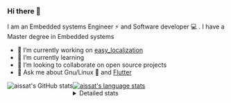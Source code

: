 ### Hi there 👋

I am an Embedded systems Engineer ⚡️ and Software developer 💻 . I have a Master degree in Embedded systems
- 🔭 I’m currently working on [easy_localization](https://pub.dev/packages/easy_localization)
- 🌱 I’m currently learning 
- 👯 I’m looking to collaborate on open source projects
- 💬 Ask me about  Gnu/Linux 🐧 and [Flutter](https://flutter.dev) 

<a href="https://profile-summary-for-github.com/user/aissat">
  <img align="left" height="170px" src="https://github-readme-stats.vercel.app/api?username=aissat&show_icons=true&line_height=27&count_private=true&include_all_commits=true" alt="aissat's GitHub stats"/>
  <img src="https://github-readme-stats.vercel.app/api/top-langs/?username=aissat&hide_langs_below=5&layout=compact" alt="aissat's language stats"/>
</a>

<details>
<summary>Detailed stats</summary>
 

### 🧐 Waka Stats

<!--START_SECTION:waka-->
![Profile Views](http://img.shields.io/badge/Profile%20Views-4-blue)

![Lines of code](https://img.shields.io/badge/From%20Hello%20World%20I%27ve%20Written-334046%20lines%20of%20code-blue)

**🐱 My Github Data** 

> 🏆 250 Contributions in the Year 2021
 > 
> 📦 43.4 kB Used in Github's Storage 
 > 
> 💼 Opted to Hire
 > 
> 📜 144 Public Repositories 
 > 
> 🔑 14 Private Repositories  
 > 
**I'm a Night 🦉** 

```text
🌞 Morning    37 commits     ██░░░░░░░░░░░░░░░░░░░░░░░   9.34% 
🌆 Daytime    29 commits     █░░░░░░░░░░░░░░░░░░░░░░░░   7.32% 
🌃 Evening    184 commits    ███████████░░░░░░░░░░░░░░   46.46% 
🌙 Night      146 commits    █████████░░░░░░░░░░░░░░░░   36.87%

```
📅 **I'm Most Productive on Tuesday** 

```text
Monday       47 commits     ███░░░░░░░░░░░░░░░░░░░░░░   11.87% 
Tuesday      111 commits    ███████░░░░░░░░░░░░░░░░░░   28.03% 
Wednesday    52 commits     ███░░░░░░░░░░░░░░░░░░░░░░   13.13% 
Thursday     62 commits     ████░░░░░░░░░░░░░░░░░░░░░   15.66% 
Friday       49 commits     ███░░░░░░░░░░░░░░░░░░░░░░   12.37% 
Saturday     58 commits     ███░░░░░░░░░░░░░░░░░░░░░░   14.65% 
Sunday       17 commits     █░░░░░░░░░░░░░░░░░░░░░░░░   4.29%

```


📊 **This Week I Spent My Time On** 

```text
⌚︎ Time Zone: Africa/Algiers

💬 Programming Languages: 
Dart                     33 hrs 7 mins       ███████████████████░░░░░░   78.24% 
YAML                     3 hrs 31 mins       ██░░░░░░░░░░░░░░░░░░░░░░░   8.33% 
Markdown                 2 hrs 37 mins       █░░░░░░░░░░░░░░░░░░░░░░░░   6.2% 
Swift                    57 mins             ░░░░░░░░░░░░░░░░░░░░░░░░░   2.25% 
Groovy                   39 mins             ░░░░░░░░░░░░░░░░░░░░░░░░░   1.55%

🔥 Editors: 
VS Code                  42 hrs 19 mins      █████████████████████████   100.0%

💻 Operating System: 
Mac                      21 hrs 12 mins      ████████████░░░░░░░░░░░░░   50.09% 
Linux                    21 hrs 7 mins       ████████████░░░░░░░░░░░░░   49.91%

```

**I Mostly Code in Dart** 

```text
Dart                     19 repos            █████████░░░░░░░░░░░░░░░░   37.25% 
PHP                      4 repos             ██░░░░░░░░░░░░░░░░░░░░░░░   7.84% 
Vala                     4 repos             ██░░░░░░░░░░░░░░░░░░░░░░░   7.84% 
TypeScript               4 repos             ██░░░░░░░░░░░░░░░░░░░░░░░   7.84% 
C                        3 repos             █░░░░░░░░░░░░░░░░░░░░░░░░   5.88%

```


**Timeline**

![Chart not found](https://raw.githubusercontent.com/aissat/aissat/master/charts/bar_graph.png) 


<!--END_SECTION:waka-->

</details>
